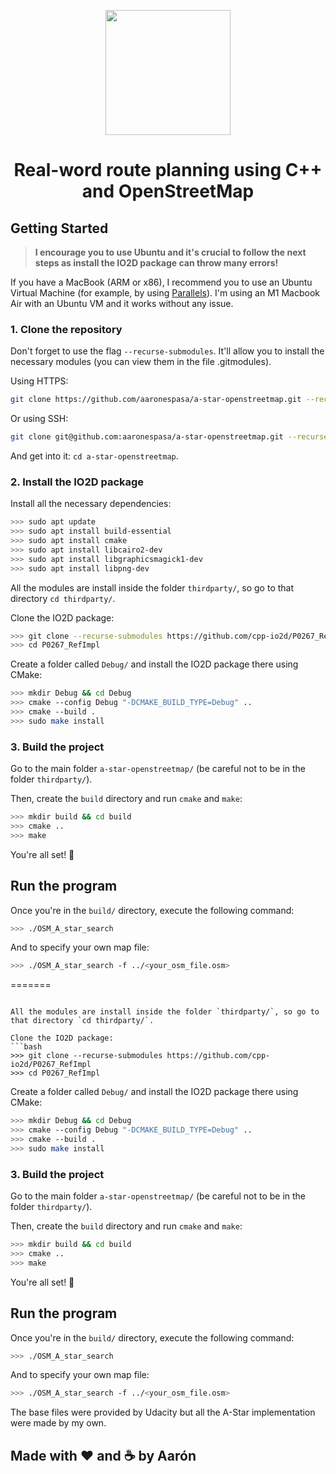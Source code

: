 <p align="center">
  <img width=200px src="https://upload.wikimedia.org/wikipedia/commons/thumb/b/b0/Openstreetmap_logo.svg/1200px-Openstreetmap_logo.svg.png">
</p>

<h1 align="center">Real-word route planning using C++ and OpenStreetMap </h1>

## Getting Started

> **I encourage you to use Ubuntu and it's crucial to follow the next steps as install the IO2D package can throw many errors!**

If you have a MacBook (ARM or x86), I recommend you to use an Ubuntu Virtual Machine (for example, by using [Parallels](https://www.parallels.com/en/)). I'm using an M1 Macbook Air with an Ubuntu VM and it works without any issue.

### 1. Clone the repository
Don't forget to use the flag `--recurse-submodules`. It'll allow you to install the necessary modules (you can view them in the file .gitmodules).

Using HTTPS:
```bash
git clone https://github.com/aaronespasa/a-star-openstreetmap.git --recurse-submodules
```
Or using SSH:
```bash
git clone git@github.com:aaronespasa/a-star-openstreetmap.git --recurse-submodules
```

And get into it: `cd a-star-openstreetmap`.

### 2. Install the IO2D package
Install all the necessary dependencies:

```bash
>>> sudo apt update
>>> sudo apt install build-essential
>>> sudo apt install cmake
>>> sudo apt install libcairo2-dev
>>> sudo apt install libgraphicsmagick1-dev
>>> sudo apt install libpng-dev
```

All the modules are install inside the folder `thirdparty/`, so go to that directory `cd thirdparty/`.

Clone the IO2D package:
```bash
>>> git clone --recurse-submodules https://github.com/cpp-io2d/P0267_RefImpl
>>> cd P0267_RefImpl
```

Create a folder called `Debug/` and install the IO2D package there using CMake:
```bash
>>> mkdir Debug && cd Debug
>>> cmake --config Debug "-DCMAKE_BUILD_TYPE=Debug" ..
>>> cmake --build .
>>> sudo make install
```

### 3. Build the project

Go to the main folder `a-star-openstreetmap/` (be careful not to be in the folder `thirdparty/`).

Then, create the `build` directory and run `cmake` and `make`:

```bash
>>> mkdir build && cd build
>>> cmake ..
>>> make
```

You're all set! 🎉

## Run the program

Once you're in the `build/` directory, execute the following command:

```bash
>>> ./OSM_A_star_search
```

And to specify your own map file:

```bash
>>> ./OSM_A_star_search -f ../<your_osm_file.osm>
```

=======
```

All the modules are install inside the folder `thirdparty/`, so go to that directory `cd thirdparty/`.

Clone the IO2D package:
```bash
>>> git clone --recurse-submodules https://github.com/cpp-io2d/P0267_RefImpl
>>> cd P0267_RefImpl
```

Create a folder called `Debug/` and install the IO2D package there using CMake:
```bash
>>> mkdir Debug && cd Debug
>>> cmake --config Debug "-DCMAKE_BUILD_TYPE=Debug" ..
>>> cmake --build .
>>> sudo make install
```

### 3. Build the project

Go to the main folder `a-star-openstreetmap/` (be careful not to be in the folder `thirdparty/`).

Then, create the `build` directory and run `cmake` and `make`:

```bash
>>> mkdir build && cd build
>>> cmake ..
>>> make
```

You're all set! 🎉

## Run the program

Once you're in the `build/` directory, execute the following command:

```bash
>>> ./OSM_A_star_search
```

And to specify your own map file:

```bash
>>> ./OSM_A_star_search -f ../<your_osm_file.osm>
```

The base files were provided by Udacity but all the A-Star implementation were made by my own.

## Made with ❤️ and ☕️ by Aarón


